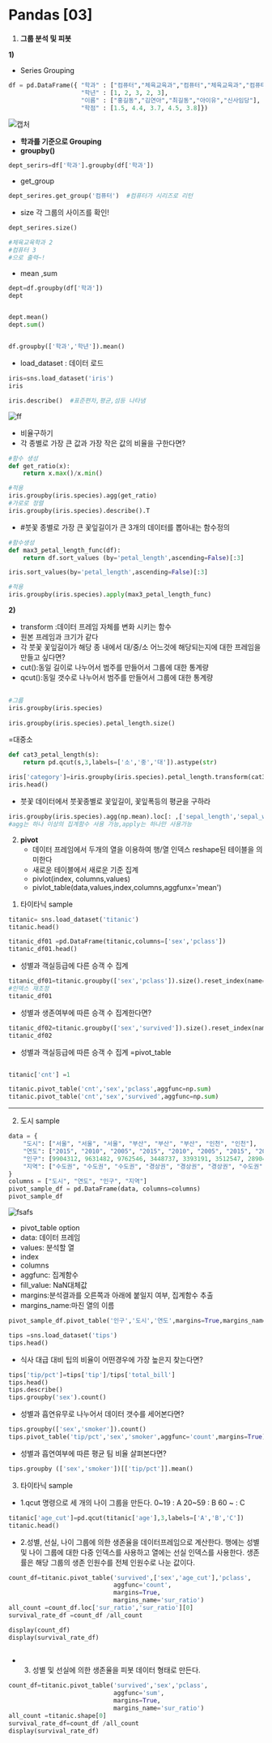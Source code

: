 # Pandas [03]



1. **그룹 분석 및 피봇**

**1)**

- Series Grouping



```python
df = pd.DataFrame({ "학과" : ["컴퓨터","체육교육과","컴퓨터","체육교육과","컴퓨터"],
                    "학년" : [1, 2, 3, 2, 3],
                    "이름" : ["홍길동","김연아","최길동","아이유","신사임당"],
                    "학점" : [1.5, 4.4, 3.7, 4.5, 3.8]})
```



![캡처](C:\Users\i\Desktop\캡처.PNG)

- **학과를 기준으로 Grouping**
- **groupby()**



```python
dept_serirs=df['학과'].groupby(df['학과'])
```



- get_group

```python
dept_serires.get_group('컴퓨터')  #컴퓨터가 시리즈로 리턴 
```



-  size  각 그룹의 사이즈를 확인!

```python
dept_serires.size()

#체육교육학과 2
#컴퓨터 3
#으로 출력~!
```



- mean ,sum

```python
dept=df.groupby(df['학과'])
dept


dept.mean()
dept.sum()


df.groupby(['학과','학년']).mean()
```





- load_dataset  : 데이터 로드

```python
iris=sns.load_dataset('iris')
iris

iris.describe()  #표준편차,평균,섬등 나타냄
```

![ff](C:\Users\i\Desktop\ff.PNG)



- 비율구하기
- 각 종별로 가장 큰 값과 가장 작은 값의 비율을 구한다면?

```python
#함수 생성
def get_ratio(x):
    return x.max()/x.min()

#적용
iris.groupby(iris.species).agg(get_ratio)
#가로로 정렬
iris.groupby(iris.species).describe().T
```



- #붓꽃 종별로 가장 큰 꽃잎길이가 큰 3개의 데이터를 뽑아내는 함수정의

```python
#함수생성
def max3_petal_length_func(df):
    return df.sort_values (by='petal_length',ascending=False)[:3]

iris.sort_values(by='petal_length',ascending=False)[:3]

#적용
iris.groupby(iris.species).apply(max3_petal_length_func)
```





**2)**

- transform :데이터 프레임 자체를 변화 시키는 함수
- 원본 프레임과 크기가 같다
- 각 붓꽃 꽃잎길이가 해당 종 내에서 대/중/소 어느것에 해당되는지에 대한 프레임을 만들고 싶다면?
- cut():동일 길이로 나누어서 범주를 만들어서 그룹에 대한 통계량
- qcut():동일 갯수로 나누어서 범주를 만들어서 그룹에 대한 통계량



```python
 
#그룹
iris.groupby(iris.species)
    
iris.groupby(iris.species).petal_length.size()
```



=대중소

```python
def cat3_petal_length(s):
    return pd.qcut(s,3,labels=['소','중','대']).astype(str)

iris['category']=iris.groupby(iris.species).petal_length.transform(cat3_petal_length)
iris.head()
```



- 붓꽃 데이터에서 붓꽃종별로 꽃잎길이, 꽃잎폭등의 평균을 구하라

```python
iris.groupby(iris.species).agg(np.mean).loc[: ,['sepal_length','sepal_width']]  
#agg는 하나 이상의 집계함수 사용 가능,apply는 하나만 사용가능
```





2. **pivot**
   - 데이터 프레임에서 두개의 열을 이용하여 행/열 인덱스 reshape된 테이블을 의미한다
   - 새로운 테이블에서 새로운 기준 집계
   - pivlot(index, columns,values)
   - pivlot_table(data,values,index,columns,aggfunx='mean')

1) 타이타닉 sample

```python
titanic= sns.load_dataset('titanic')
titanic.head()

titanic_df01 =pd.DataFrame(titanic,columns=['sex','pclass'])
titanic_df01.head()
```



- 성별과 객실등급에 다른 승객 수 집계

```python
titanic_df01=titanic.groupby(['sex','pclass']).size().reset_index(name='cnt') 
#인덱스 재조정
titanic_df01
```



- 성별과 생존여부에 따른 승객 수 집계한다면?

```python
titanic_df02=titanic.groupby(['sex','survived']).size().reset_index(name='cnt')   #인덱스 재조정
titanic_df02
```



- 성별과 객실등급에 따른 승객 수 집계
  =pivot_table

```python

titanic['cnt'] =1

titanic.pivot_table('cnt','sex','pclass',aggfunc=np.sum)
titanic.pivot_table('cnt','sex','survived',aggfunc=np.sum)

```





--------

2) 도시 sample



```python
data = {
    "도시": ["서울", "서울", "서울", "부산", "부산", "부산", "인천", "인천"],
    "연도": ["2015", "2010", "2005", "2015", "2010", "2005", "2015", "2010"],
    "인구": [9904312, 9631482, 9762546, 3448737, 3393191, 3512547, 2890451, 263203],
    "지역": ["수도권", "수도권", "수도권", "경상권", "경상권", "경상권", "수도권", "수도권"]
}
columns = ["도시", "연도", "인구", "지역"]
pivot_sample_df = pd.DataFrame(data, columns=columns)
pivot_sample_df

```

![fsafs](C:\Users\i\Desktop\fsafs.PNG)





- pivot_table option
- data: 데이터 프레임
- values: 분석할 열
- index
- columns
- aggfunc: 집계함수
- fill_value: NaN대체값
- margins:분석결과를 오른쪽과 아래에 붙일지 여부, 집계함수 추출
- margins_name:마진 열의 이름



```python
pivot_sample_df.pivot_table('인구','도시','연도',margins=True,margins_name='분석결과')

tips =sns.load_dataset('tips')
tips.head()

```



- 식사 대급 대비 팁의 비율이 어떤경우에 가장 높은지 찾는다면?

```python
tips['tip/pct']=tips['tip']/tips['total_bill']
tips.head()
tips.describe()
tips.groupby('sex').count()
```



- 성별과 흡연유무로 나누어서 데이터 갯수를 세어본다면?

```python
tips.groupby(['sex','smoker']).count()
tips.pivot_table('tip/pct','sex','smoker',aggfunc='count',margins=True)
```





- 성별과 흡연여부에 따른 평균 팀 비율 살펴본다면?

```python
tips.groupby (['sex','smoker'])[['tip/pct']].mean()
```







3) 타이타닉 sample

- 1.qcut 명령으로 세 개의 나이 그룹을 만든다. 0~19 : A 20~59 : B 60 ~ : C

```python
titanic['age_cut']=pd.qcut(titanic['age'],3,labels=['A','B','C'])
titanic.head()
```

  

- 2.성별, 선실, 나이 그룹에 의한 생존율을 데이터프레임으로 계산한다. 행에는 성별 및 나이 그룹에 대한 다중 인덱스를 사용하고 열에는 선실 인덱스를 사용한다. 생존률은 해당 그룹의 생존 인원수를 전체 인원수로 나눈 값이다.

```python
count_df=titanic.pivot_table('survived',['sex','age_cut'],'pclass',
                             aggfunc='count',
                             margins=True,
                             margins_name='sur_ratio')
all_count =count_df.loc['sur_ratio','sur_ratio'][0]
survival_rate_df =count_df /all_count

display(count_df)
display(survival_rate_df)
                            
```



- 3. 성별 및 선실에 의한 생존율을 피봇 데이터 형태로 만든다.



```python
count_df=titanic.pivot_table('survived','sex','pclass',
                             aggfunc='sum',
                             margins=True,
                             margins_name='sur_ratio')
all_count =titanic.shape[0]
survival_rate_df=count_df /all_count
display(survival_rate_df)
```


